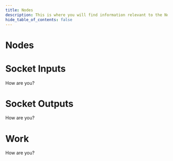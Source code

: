 ```yaml
---
title: Nodes
description: This is where you will find information relevant to the Nodes.
hide_table_of_contents: false
---
```


# Nodes

# Socket Inputs

How are you?

# Socket Outputs

How are you?

# Work

How are you?
